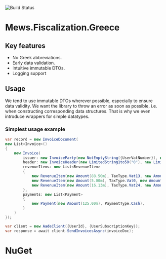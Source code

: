 ![Build Status](https://github.com/MewsSystems/fiscalization-greece/workflows/Build%20and%20test/badge.svg)

# Mews.Fiscalization.Greece

## Key features
- No Greek abbreviations.
- Early data validation.
- Intuitive immutable DTOs.
- Logging support

## Usage
We tend to use immutable DTOs wherever possible, especially to ensure data validity.
We want the library to throw an error as soon as possible, i.e. when constructing corresponding data structures.
That is why we even introduce wrappers for simple datatypes.

### Simplest usage example
```csharp
var record = new InvoiceDocument(
new List<Invoice>()
{
    new Invoice(
        issuer: new InvoiceParty(new NotEmptyString({UserVatNumber}), new CountryCode("GR")),
        header: new InvoiceHeader(new LimitedString1to50("0"), new LimitedString1to50("50020"), DateTime.Now, BillType.RetailSalesReceipt, new CurrencyCode("EUR")),
        revenueItems: new List<RevenueItem>
        {
            new RevenueItem(new Amount(88.50m), TaxType.Vat13, new Amount(11.50m), ClassificationType.RetailSalesOfGoodsAndServicesPrivateClientele, ClassificationCategory.ProvisionOfServicesIncome, new PositiveInt(1)),
            new RevenueItem(new Amount(5.00m), TaxType.Vat0, new Amount(0.00m), ClassificationType.RetailSalesOfGoodsAndServicesPrivateClientele, ClassificationCategory.ProductSaleIncome, new PositiveInt(2), VatExemptionType.VatIncludedArticle43),
            new RevenueItem(new Amount(16.13m), TaxType.Vat24, new Amount(3.87m), ClassificationType.RetailSalesOfGoodsAndServicesPrivateClientele, ClassificationCategory.ProductSaleIncome, new PositiveInt(3))
        },
        payments: new List<Payment>
        {
            new Payment(new Amount(125.00m), PaymentType.Cash),
        }
    )
});

var client = new AadeClient({UserId}, {UserSubscriptionKey});
var response = await client.SendInvoicesAsync(invoiceDoc);
```

# NuGet
